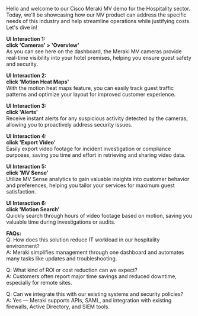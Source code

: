 Hello and welcome to our Cisco Meraki MV demo for the Hospitality sector. Today, we'll be showcasing how our MV product can address the specific needs of this industry and help streamline operations while justifying costs. Let's dive in!

**UI Interaction 1:**  
**click 'Cameras' > 'Overview'**  
As you can see here on the dashboard, the Meraki MV cameras provide real-time visibility into your hotel premises, helping you ensure guest safety and security.

**UI Interaction 2:**  
**click 'Motion Heat Maps'**  
With the motion heat maps feature, you can easily track guest traffic patterns and optimize your layout for improved customer experience.

**UI Interaction 3:**  
**click 'Alerts'**  
Receive instant alerts for any suspicious activity detected by the cameras, allowing you to proactively address security issues.

**UI Interaction 4:**  
**click 'Export Video'**  
Easily export video footage for incident investigation or compliance purposes, saving you time and effort in retrieving and sharing video data.

**UI Interaction 5:**  
**click 'MV Sense'**  
Utilize MV Sense analytics to gain valuable insights into customer behavior and preferences, helping you tailor your services for maximum guest satisfaction.

**UI Interaction 6:**  
**click 'Motion Search'**  
Quickly search through hours of video footage based on motion, saving you valuable time during investigations or audits.

**FAQs:**  
Q: How does this solution reduce IT workload in our hospitality environment?  
A: Meraki simplifies management through one dashboard and automates many tasks like updates and troubleshooting.

Q: What kind of ROI or cost reduction can we expect?  
A: Customers often report major time savings and reduced downtime, especially for remote sites.

Q: Can we integrate this with our existing systems and security policies?  
A: Yes — Meraki supports APIs, SAML, and integration with existing firewalls, Active Directory, and SIEM tools.